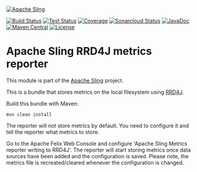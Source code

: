 [![Apache Sling](https://sling.apache.org/res/logos/sling.png)](https://sling.apache.org)

&#32;[![Build Status](https://ci-builds.apache.org/job/Sling/job/modules/job/sling-org-apache-sling-commons-metrics-rrd4j/job/master/badge/icon)](https://ci-builds.apache.org/job/Sling/job/modules/job/sling-org-apache-sling-commons-metrics-rrd4j/job/master/)&#32;[![Test Status](https://img.shields.io/jenkins/tests.svg?jobUrl=https://ci-builds.apache.org/job/Sling/job/modules/job/sling-org-apache-sling-commons-metrics-rrd4j/job/master/)](https://ci-builds.apache.org/job/Sling/job/modules/job/sling-org-apache-sling-commons-metrics-rrd4j/job/master/test/?width=800&height=600)&#32;[![Coverage](https://sonarcloud.io/api/project_badges/measure?project=apache_sling-org-apache-sling-commons-metrics-rrd4j&metric=coverage)](https://sonarcloud.io/dashboard?id=apache_sling-org-apache-sling-commons-metrics-rrd4j)&#32;[![Sonarcloud Status](https://sonarcloud.io/api/project_badges/measure?project=apache_sling-org-apache-sling-commons-metrics-rrd4j&metric=alert_status)](https://sonarcloud.io/dashboard?id=apache_sling-org-apache-sling-commons-metrics-rrd4j)&#32;[![JavaDoc](https://www.javadoc.io/badge/org.apache.sling/org.apache.sling.commons.metrics-rrd4j.svg)](https://www.javadoc.io/doc/org.apache.sling/org.apache.sling.commons.metrics-rrd4j)&#32;[![Maven Central](https://maven-badges.herokuapp.com/maven-central/org.apache.sling/org.apache.sling.commons.metrics-rrd4j/badge.svg)](https://search.maven.org/#search%7Cga%7C1%7Cg%3A%22org.apache.sling%22%20a%3A%22org.apache.sling.commons.metrics-rrd4j%22) [![License](https://img.shields.io/badge/License-Apache%202.0-blue.svg)](https://www.apache.org/licenses/LICENSE-2.0)

# Apache Sling RRD4J metrics reporter

This module is part of the [Apache Sling](https://sling.apache.org) project.

This is a bundle that stores metrics on the local filesystem using
[RRD4J](https://github.com/rrd4j/rrd4j).

Build this bundle with Maven:

    mvn clean install

The reporter will not store metrics by default. You need to configure it and
tell the reporter what metrics to store.

Go to the Apache Felix Web Console and configure 'Apache Sling Metrics reporter
writing to RRD4J'. The reporter will start storing metrics once data sources
have been added and the configuration is saved. Please note, the metrics file
is recreated/cleared whenever the configuration is changed.
